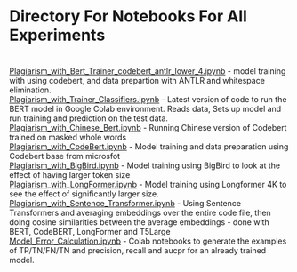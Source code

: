 # Directory For Notebooks For All Experiments
#
[Plagiarism_with_Bert_Trainer_codebert_antlr_lower_4.ipynb](./Plagiarism_with_Bert_Trainer_codebert_antlr_lower_4.ipynb) - model training with using codebert, and data prepartion with ANTLR and whitespace elimination.<br>
[Plagiarism_with_Trainer_Classifiers.ipynb](./Plagiarism_with_Trainer_Classifiers.ipynb) - Latest version of code to run the BERT model in Google Colab environment. Reads data, Sets up model and run training and prediction on the test data. <br>
[Plagiarism_with_Chinese_Bert.ipynb](./Plagiarism_with_Chinese_Bert.ipynb) - Running Chinese version of Codebert trained on masked whole words <br> 
[Plagiarism_with_CodeBert.ipynb](./Plagiarism_with_CodeBert.ipynb) - Model training and data preparation using Codebert base from microsfot<br>
[Plagiarism_with_BigBird.ipynb](./Plagiarism_with_BigBird.ipynb)  - Model training using BigBird to look at the effect of having larger token size <br>
[Plagiarism_with_LongFormer.ipynb](./Plagiarism_with_LongFormer.ipynb) - Model training using Longformer 4K to see the effect of significantly larger size.<br>
[Plagiarism_with_Sentence_Transformer.ipynb](./Plagiarism_with_Sentence_Transformer.ipynb) - Using Sentence Transformers and averaging embeddings over the entire code file, then doing cosine similarities between the average embeddings - done with BERT, CodeBERT, LongFormer and T5Large<br>
[Model_Error_Calculation.ipynb](./Model_Error_Calculation.ipynb) - Colab notebooks to generate the examples of TP/TN/FN/TN and precision, recall and aucpr for an already trained model.



